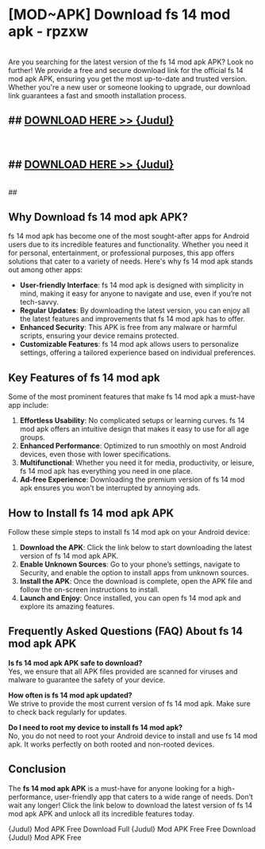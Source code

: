 # [MOD~APK] Download fs 14 mod apk - rpzxw <br>
<br>
Are you searching for the latest version of the fs 14 mod apk APK? Look no further! We provide a free and secure download link for the official fs 14 mod apk APK, ensuring you get the most up-to-date and trusted version. Whether you're a new user or someone looking to upgrade, our download link guarantees a fast and smooth installation process.


## ##  [DOWNLOAD HERE >> {Judul}](https://geoflix.me/watch.php?title=fs_14_mod_apk&ref=git)
  <br>

##  ## [DOWNLOAD HERE >> {Judul}](https://geoflix.me/watch.php?title=fs_14_mod_apk&ref=git)
  <br>
  ##



## Why Download fs 14 mod apk APK?

fs 14 mod apk has become one of the most sought-after apps for Android users due to its incredible features and functionality. Whether you need it for personal, entertainment, or professional purposes, this app offers solutions that cater to a variety of needs. Here's why fs 14 mod apk stands out among other apps:

- **User-friendly Interface**: fs 14 mod apk is designed with simplicity in mind, making it easy for anyone to navigate and use, even if you’re not tech-savvy.
- **Regular Updates**: By downloading the latest version, you can enjoy all the latest features and improvements that fs 14 mod apk has to offer.
- **Enhanced Security**: This APK is free from any malware or harmful scripts, ensuring your device remains protected.
- **Customizable Features**: fs 14 mod apk allows users to personalize settings, offering a tailored experience based on individual preferences.

## Key Features of fs 14 mod apk

Some of the most prominent features that make fs 14 mod apk a must-have app include:

1. **Effortless Usability**: No complicated setups or learning curves. fs 14 mod apk offers an intuitive design that makes it easy to use for all age groups.
2. **Enhanced Performance**: Optimized to run smoothly on most Android devices, even those with lower specifications.
3. **Multifunctional**: Whether you need it for media, productivity, or leisure, fs 14 mod apk has everything you need in one place.
4. **Ad-free Experience**: Downloading the premium version of fs 14 mod apk ensures you won’t be interrupted by annoying ads.

## How to Install fs 14 mod apk APK

Follow these simple steps to install fs 14 mod apk on your Android device:

1. **Download the APK**: Click the link below to start downloading the latest version of fs 14 mod apk APK.
2. **Enable Unknown Sources**: Go to your phone’s settings, navigate to Security, and enable the option to install apps from unknown sources.
3. **Install the APK**: Once the download is complete, open the APK file and follow the on-screen instructions to install.
4. **Launch and Enjoy**: Once installed, you can open fs 14 mod apk and explore its amazing features.

## Frequently Asked Questions (FAQ) About fs 14 mod apk APK

**Is fs 14 mod apk APK safe to download?**  
Yes, we ensure that all APK files provided are scanned for viruses and malware to guarantee the safety of your device.

**How often is fs 14 mod apk updated?**  
We strive to provide the most current version of fs 14 mod apk. Make sure to check back regularly for updates.

**Do I need to root my device to install fs 14 mod apk?**  
No, you do not need to root your Android device to install and use fs 14 mod apk. It works perfectly on both rooted and non-rooted devices.

## Conclusion

The **fs 14 mod apk APK** is a must-have for anyone looking for a high-performance, user-friendly app that caters to a wide range of needs. Don’t wait any longer! Click the link below to download the latest version of fs 14 mod apk APK and unlock all its incredible features today.

{Judul} Mod APK Free
Download Full {Judul} Mod APK Free
Free Download {Judul} Mod APK Free

